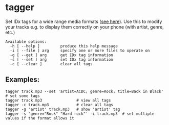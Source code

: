 # tagger

Set IDx tags for a wide range media formats ([see here](https://taglib.org/api/classTagLib_1_1Tag.html)).
Use this to modify your tracks e.g. to display them correctly on your phone (with artist, genre, etc.)

```
Available options:
  -h [ --help ]         produce this help message
  -i [ --file ] arg     specify one or more files to operate on
  -g [ --get ] arg      get IDx tag information
  -s [ --set ] arg      set IDx tag information
  -c [ --clear ]        clear all tags
 ```
 
 ## Examples:
 ```
 tagger track.mp3 --set 'artist=ACDC; genre=Rock; title=Back in Black' # set some tags
 tagger track.mp3				# view all tags
 tagger -c track.mp3			# clear all tags
 tagger -g 'artist' track.mp3	# show 'artist' tag
 tagger -s 'genre="Rock" "Hard rock"' -i track.mp3	# set multiple values if the format allows it
 ```
 
